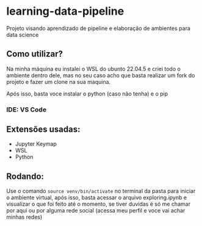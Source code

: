 # learning-data-pipeline

Projeto visando aprendizado de pipeline e elaboração de ambientes para data science

## Como utilizar?

Na minha máquina eu instalei o WSL do ubunto 22.04.5 e criei todo o ambiente dentro dele, mas no seu caso acho que basta realizar um fork do projeto e fazer um clone na sua maquina.

Após isso, basta voce instalar o python (caso não tenha) e o pip

### IDE: VS Code

## Extensões usadas:

* Jupyter Keymap
* WSL
* Python

## Rodando:

Use o comando ``` source venv/bin/activate ``` no terminal da pasta para iniciar o ambiente virtual, após isso, basta acessar o arquivo exploring.ipynb e visualizar o que foi feito até o momento, se tiver duvidas é só me chamar por aqui ou por alguma rede social (acessa meu perfil e voce vai achar minhas redes)